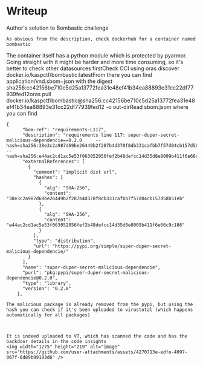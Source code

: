 # Writeup

Author's solution to Bombastic challenge

    As obvious from the description, check dockerhub for a container named bombastic

The container itself has a python module which is protected by pyarmor. Going straight with it might be harder and more time consuming, so it's better to check other datasources firstCheck OCI using oras discover docker.io/kaspctf/bombastic:latestFrom there you can find application/vnd.sbom+json with the digest sha256:cc42156be710c5d25a13772fea31e48ef41b34ea88893e31cc22df77939fed12oras pull docker.io/kaspctf/bombastic@sha256:cc42156be710c5d25a13772fea31e48ef41b34ea88893e31cc22df77939fed12 -o out-dirRead sbom.jsom where you can find
```
{
      "bom-ref": "requirements-L117",
      "description": "requirements line 117: super-duper-secret-malicious-dependencie==0.2.0     --hash=sha256:38e3c2a987d69be26449b2f287b4d370f8db331cafbb7f57d04cb157d58b51eb     --hash=sha256:e44ac2cd1ac5e53f063052056fef2b48defcc14d35d8e8009b411f6e66c9c186",
      "externalReferences": [
        {
          "comment": "implicit dist url",
          "hashes": [
            {
              "alg": "SHA-256",
              "content": "38e3c2a987d69be26449b2f287b4d370f8db331cafbb7f57d04cb157d58b51eb"
            },
            {
              "alg": "SHA-256",
              "content": "e44ac2cd1ac5e53f063052056fef2b48defcc14d35d8e8009b411f6e66c9c186"
            }
          ],
          "type": "distribution",
          "url": "https://pypi.org/simple/super-duper-secret-malicious-dependencie/"
        }
      ],
      "name": "super-duper-secret-malicious-dependencie",
      "purl": "pkg:pypi/super-duper-secret-malicious-dependencie@0.2.0",
      "type": "library",
      "version": "0.2.0"
    },
```

    The malicious package is already removed from the pypi, but using the hash you can check if it's been uploaded to virustotal (which happens automatically for all packages)

 

    It is indeed uploaded to VT, which has scanned the code and has the backdoor details in the code insights
    <img width="1275" height="219" alt="image" src="https://github.com/user-attachments/assets/4270713e-edfe-4097-967f-6d89b99193d6" />

